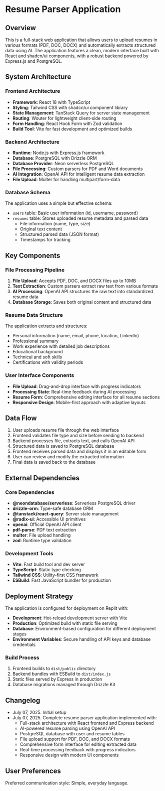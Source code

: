 # Resume Parser Application

## Overview

This is a full-stack web application that allows users to upload resumes in various formats (PDF, DOC, DOCX) and automatically extracts structured data using AI. The application features a clean, modern interface built with React and shadcn/ui components, with a robust backend powered by Express.js and PostgreSQL.

## System Architecture

### Frontend Architecture
- **Framework**: React 18 with TypeScript
- **Styling**: Tailwind CSS with shadcn/ui component library
- **State Management**: TanStack Query for server state management
- **Routing**: Wouter for lightweight client-side routing
- **Form Handling**: React Hook Form with Zod validation
- **Build Tool**: Vite for fast development and optimized builds

### Backend Architecture
- **Runtime**: Node.js with Express.js framework
- **Database**: PostgreSQL with Drizzle ORM
- **Database Provider**: Neon serverless PostgreSQL
- **File Processing**: Custom parsers for PDF and Word documents
- **AI Integration**: OpenAI API for intelligent resume data extraction
- **File Upload**: Multer for handling multipart/form-data

### Database Schema
The application uses a simple but effective schema:
- `users` table: Basic user information (id, username, password)
- `resumes` table: Stores uploaded resume metadata and parsed data
  - File information (name, type, size)
  - Original text content
  - Structured parsed data (JSON format)
  - Timestamps for tracking

## Key Components

### File Processing Pipeline
1. **File Upload**: Accepts PDF, DOC, and DOCX files up to 10MB
2. **Text Extraction**: Custom parsers extract raw text from various formats
3. **AI Processing**: OpenAI API structures the raw text into standardized resume data
4. **Database Storage**: Saves both original content and structured data

### Resume Data Structure
The application extracts and structures:
- Personal information (name, email, phone, location, LinkedIn)
- Professional summary
- Work experience with detailed job descriptions
- Educational background
- Technical and soft skills
- Certifications with validity periods

### User Interface Components
- **File Upload**: Drag-and-drop interface with progress indicators
- **Processing State**: Real-time feedback during AI processing
- **Resume Form**: Comprehensive editing interface for all resume sections
- **Responsive Design**: Mobile-first approach with adaptive layouts

## Data Flow

1. User uploads resume file through the web interface
2. Frontend validates file type and size before sending to backend
3. Backend processes file, extracts text, and calls OpenAI API
4. Structured data is saved to PostgreSQL database
5. Frontend receives parsed data and displays it in an editable form
6. User can review and modify the extracted information
7. Final data is saved back to the database

## External Dependencies

### Core Dependencies
- **@neondatabase/serverless**: Serverless PostgreSQL driver
- **drizzle-orm**: Type-safe database ORM
- **@tanstack/react-query**: Server state management
- **@radix-ui**: Accessible UI primitives
- **openai**: Official OpenAI API client
- **pdf-parse**: PDF text extraction
- **multer**: File upload handling
- **zod**: Runtime type validation

### Development Tools
- **Vite**: Fast build tool and dev server
- **TypeScript**: Static type checking
- **Tailwind CSS**: Utility-first CSS framework
- **ESBuild**: Fast JavaScript bundler for production

## Deployment Strategy

The application is configured for deployment on Replit with:
- **Development**: Hot-reload development server with Vite
- **Production**: Optimized build with static file serving
- **Database**: Environment-based configuration for different deployment stages
- **Environment Variables**: Secure handling of API keys and database credentials

### Build Process
1. Frontend builds to `dist/public` directory
2. Backend bundles with ESBuild to `dist/index.js`
3. Static files served by Express in production
4. Database migrations managed through Drizzle Kit

## Changelog
- July 07, 2025. Initial setup
- July 07, 2025. Complete resume parser application implemented with:
  - Full-stack architecture with React frontend and Express backend
  - AI-powered resume parsing using OpenAI API
  - PostgreSQL database with user and resume tables
  - File upload support for PDF, DOC, and DOCX formats
  - Comprehensive form interface for editing extracted data
  - Real-time processing feedback with progress indicators
  - Responsive design with modern UI components

## User Preferences

Preferred communication style: Simple, everyday language.